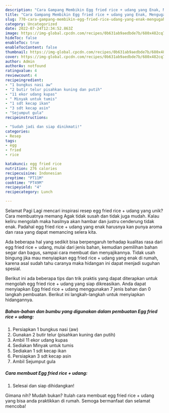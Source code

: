 ```yaml
---
description: "Cara Gampang Membikin Egg fried rice + udang yang Enak, Mengugah Selera"
title: "Cara Gampang Membikin Egg fried rice + udang yang Enak, Mengugah Selera"
slug: 770-cara-gampang-membikin-egg-fried-rice-udang-yang-enak-mengugah-selera
category: Uncategorized
date: 2022-07-24T12:34:52.863Z
image: https://img-global.cpcdn.com/recipes/0b631ab9aedbde7b/680x482cq70/egg-fried-rice-udang-foto-resep-utama.jpg
hideToc: false
enableToc: true
enableTocContent: false
thumbnail: https://img-global.cpcdn.com/recipes/0b631ab9aedbde7b/680x482cq70/egg-fried-rice-udang-foto-resep-utama.jpg
cover: https://img-global.cpcdn.com/recipes/0b631ab9aedbde7b/680x482cq70/egg-fried-rice-udang-foto-resep-utama.jpg
author: Admin
authorAv: notfound
ratingvalue: 4
reviewcount: 4
recipeingredient:
- "1 bungkus nasi aw"
- "2 butir telur pisahkan kuning dan putih"
- "11 ekor udang kupas"
- " Minyak untuk tumis"
- "1 sdt kecap ikan"
- "3 sdt kecap asin"
- "Sejumput gula"
recipeinstructions:

- "Sudah jadi dan siap dinikmati!"
categories:
- Resep
tags:
- egg
- fried
- rice

katakunci: egg fried rice 
nutrition: 276 calories
recipecuisine: Indonesian
preptime: "PT11M"
cooktime: "PT49M"
recipeyield: "4"
recipecategory: Lunch

---
```



Selamat Pagi Lagi mencari inspirasi resep egg fried rice + udang yang unik? Cara membuatnya memang Agak tidak susah dan tidak juga mudah. Kalau keliru mengolah maka hasilnya akan hambar dan justru cenderung tidak enak. Padahal egg fried rice + udang yang enak harusnya kan punya aroma dan rasa yang dapat memancing selera kita.


Ada beberapa hal yang sedikit bisa berpengaruh terhadap kualitas rasa dari egg fried rice + udang, mulai dari jenis bahan, kemudian pemilihan bahan segar dan bagus, sampai cara membuat dan menyajikannya. Tidak usah bingung jika mau menyiapkan egg fried rice + udang yang enak di rumah, karena asal sudah tahu caranya maka hidangan ini dapat menjadi suguhan spesial.




Berikut ini ada beberapa tips dan trik praktis yang dapat diterapkan untuk mengolah egg fried rice + udang yang siap dikreasikan. Anda dapat menyiapkan Egg fried rice + udang menggunakan 7 jenis bahan dan 0 langkah pembuatan. Berikut ini langkah-langkah untuk menyiapkan hidangannya.

<!--inarticleads1-->

##### Bahan-bahan dan bumbu yang digunakan dalam pembuatan Egg fried rice + udang:

1. Persiapkan 1 bungkus nasi (aw)
1. Gunakan 2 butir telur (pisahkan kuning dan putih)
1. Ambil 11 ekor udang kupas
1. Sediakan  Minyak untuk tumis
1. Sediakan 1 sdt kecap ikan
1. Persiapkan 3 sdt kecap asin
1. Ambil Sejumput gula




<!--inarticleads2-->

##### Cara membuat Egg fried rice + udang:


1. Selesai dan siap dihidangkan!



Gimana nih? Mudah bukan? Itulah cara membuat egg fried rice + udang yang bisa anda praktikkan di rumah. Semoga bermanfaat dan selamat mencoba!
